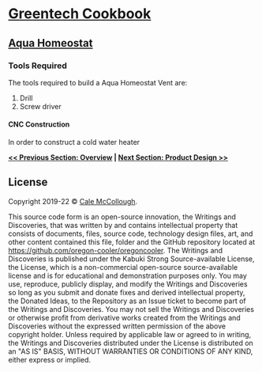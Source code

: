 # [Greentech Cookbook](../)

## [Aqua Homeostat](./)

### Tools Required

The tools required to build a Aqua Homeostat Vent are:

1. Drill
1. Screw driver

#### CNC Construction

In order to construct a cold water heater

**[<< Previous Section: Overview](./) | [Next Section: Product Design >>](./product_design)**

## License

Copyright 2019-22 © [Cale McCollough](https://cookingwithcale.org).

This source code form is an open-source innovation, the Writings and Discoveries, that was written by and contains intellectual property that consists of documents, files, source code, technology design files, art, and other content contained this file, folder and the GitHub repository located at <https://github.com/oregon-cooler/oregoncooler>. The Writings and Discoveries is published under the Kabuki Strong Source-available License, the License, which is a non-commercial open-source source-available license and is for educational and demonstration purposes only. You may use, reproduce, publicly display, and modify the Writings and Discoveries so long as you submit and donate fixes and derived intellectual property, the Donated Ideas, to the Repository as an Issue ticket to become part of the Writings and Discoveries. You may not sell the Writings and Discoveries or otherwise profit from derivative works created from the Writings and Discoveries without the expressed written permission of the above copyright holder. Unless required by applicable law or agreed to in writing, the Writings and Discoveries distributed under the License is distributed on an "AS IS" BASIS, WITHOUT WARRANTIES OR CONDITIONS OF ANY KIND, either express or implied.
